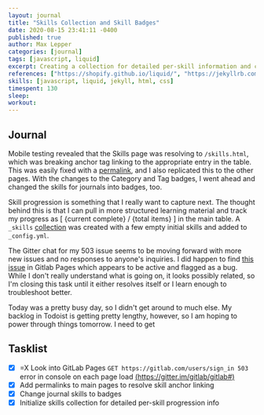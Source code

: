 ```yaml
---
layout: journal
title: "Skills Collection and Skill Badges"
date: 2020-08-15 23:41:11 -0400
published: true
author: Max Lepper
categories: [journal]
tags: [javascript, liquid]
excerpt: Creating a collection for detailed per-skill information and changing the log skill list to a collection of badges instead of a list.
references: ["https://shopify.github.io/liquid/", "https://jekyllrb.com/docs/liquid/filters/", "https://jekyllrb.com/docs/configuration/options/","https://jekyllrb.com/docs/permalinks/", "https://gitlab.com/gitlab-org/gitlab-pages/-/issues/231", "https://jekyllrb.com/docs/collections/"]
skills: [javascript, liquid, jekyll, html, css]
timespent: 130
sleep: 
workout: 
---
```


## Journal

Mobile testing revealed that the Skills page was resolving to `/skills.html`, which was breaking anchor tag linking to the appropriate entry in the table. This was easily fixed with a [permalink]({{page.references[3]}}), and I also replicated this to the other pages. With the changes to the Category and Tag badges, I went ahead and changed the skills for journals into badges, too.

Skill progression is something that I really want to capture next. The thought behind this is that I can pull in more structured learning material and track my progress as [ {current complete} / {total items} ] in the main table. A `_skills` [collection]({{page.references[5]}}) was created with a few empty initial skills and added to `_config.yml`.

The Gitter chat for my 503 issue seems to be moving forward with more new issues and no responses to anyone's inquiries. I did happen to find [this issue]({{page.references[4]}}) in Gitlab Pages which appears to be active and flagged as a bug. While I don't really understand what is going on, it looks possibly related, so I'm closing this task until it either resolves itself or I learn enough to troubleshoot better.

Today was a pretty busy day, so I didn't get around to much else. My backlog in Todoist is getting pretty lengthy, however, so I am hoping to power through things tomorrow. I need to get

## Tasklist

- [x] <span title="Task carried over from previous day">=X</span> Look into GitLab Pages `GET https://gitlab.com/users/sign_in 503` error in console on each page load [(https://gitter.im/gitlab/gitlab#)](https://gitter.im/gitlab/gitlab#)
- [x] Add permalinks to main pages to resolve skill anchor linking
- [x] Change journal skills to badges
- [x] Initialize skills collection for detailed per-skill progression info